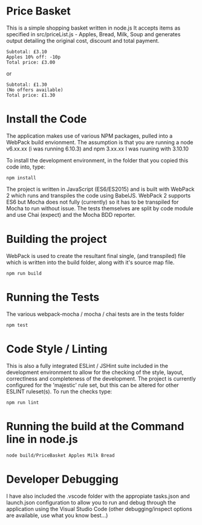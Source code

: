 Price Basket
============

This is a simple shopping basket written in node.js
It accepts items as specified in src/priceList.js - Apples, Bread, Milk, Soup
and generates output detailing the original cost, discount and total payment.

```
Subtotal: £3.10
Apples 10% off: -10p
Total price: £3.00
```

or

```
Subtotal: £1.30
(No offers available)
Total price: £1.30
```

Install the Code
================
The application makes use of various NPM packages, pulled into a WebPack build envionment.
The assumption is that you are running a node v6.xx.xx (i was running 6.10.3) and npm 3.xx.xx
I was ruuning with 3.10.10

To install the development environment, in the folder that you copied this code into, type:
```
npm install
```

The project is written in JavaScript (ES6/ES2015) and is built with WebPack 2 which runs and transpiles the
code using BabelJS. WebPack 2 supports ES6 but Mocha does not fully (currently) so it has to be transpiled
for Mocha to run without issue. The tests themselves are split by code module and use Chai (expect) and the
Mocha BDD reporter.

Building the project
====================
WebPack is used to create the resultant final single, (and transpiled) file
which is written into the build folder, along with it's source map file.

```
npm run build
```

Running the Tests
=================
The various webpack-mocha / mocha / chai tests are in the tests folder

```
npm test
```

Code Style / Linting
====================
This is also a fully integrated ESLint / JSHint suite included in the development environment to allow
for the checking of the style, layout, correctlness and completeness of the development. The project is
currently configured for the 'majestic' rule set, but this can be altered for other ESLINT ruleset(s).
To run the checks type:
```
npm run lint
```

Running the build at the Command line in node.js
================================================
```
node build/PriceBasket Apples Milk Bread
```

Developer Debugging
===================
I have also included the .vscode folder with the appropiate tasks.json and launch.json
configuration to allow you to run and debug through the application using the Visual
Studio Code (other debugging/inspect options are available, use what you know best...)
